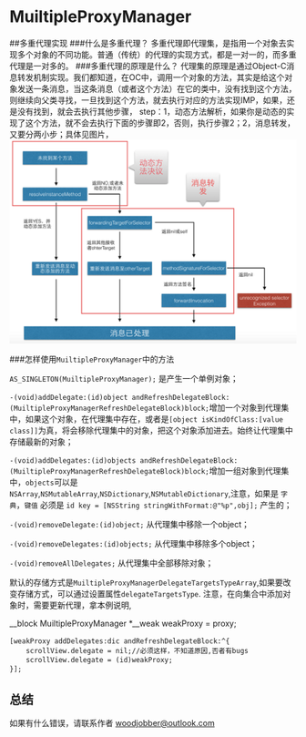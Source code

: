 # MuiltipleProxyManager
##多重代理实现
###什么是多重代理？
多重代理即代理集，是指用一个对象去实现多个对象的不同功能。普通（传统）的代理的实现方式，都是一对一的，而多重代理是一对多的。
###多重代理的原理是什么？
代理集的原理是通过Object-C消息转发机制实现。我们都知道，在OC中，调用一个对象的方法，其实是给这个对象发送一条消息，当这条消息（或者这个方法）在它的类中，没有找到这个方法，则继续向父类寻找，一旦找到这个方法，就去执行对应的方法实现IMP，如果，还是没有找到，就会去执行其他步骤，
step：1，动态方法解析，如果你是动态的实现了这个方法，就不会去执行下面的步骤即2，否则，执行步骤2；2，消息转发，又要分两小步；具体见图片，
![image](https://github.com/woodjobber/MuiltipleProxyManager/blob/master/消息转发.png)

###怎样使用`MuiltipleProxyManager`中的方法

`AS_SINGLETON(MuiltipleProxyManager);` 是产生一个单例对象；

`-(void)addDelegate:(id)object andRefreshDelegateBlock:(MuiltipleProxyManagerRefreshDelegateBlock)block;`增加一个对象到代理集中，如果这个对象，在代理集中存在，或者是`[object isKindOfClass:[value class]]`为真，将会移除代理集中的对象，把这个对象添加进去。始终让代理集中存储最新的对象；

`-(void)addDelegates:(id)objects andRefreshDelegateBlock:(MuiltipleProxyManagerRefreshDelegateBlock)block;`增加一组对象到代理集中，`objects`可以是`NSArray`,`NSMutableArray`,`NSDictionary`,`NSMutableDictionary`,注意，如果是 `字典`，`键值` 必须是 `id key = [NSString stringWithFormat:@"%p",obj];` 产生的；

`-(void)removeDelegate:(id)object;`  从代理集中移除一个object；

`-(void)removeDelegates:(id)objects;` 从代理集中移除多个object；

`-(void)removeAllDelegates;` 从代理集中全部移除对象；

默认的存储方式是`MuiltipleProxyManagerDelegateTargetsTypeArray`,如果要改变存储方式，可以通过设置属性`delegateTargetsType`.
注意，在向集合中添加对象时，需要更新代理，拿本例说明,

   __block MuiltipleProxyManager *__weak weakProxy = proxy;

    [weakProxy addDelegates:dic andRefreshDelegateBlock:^{
        scrollView.delegate = nil;//必须这样，不知道原因,否者有bugs
        scrollView.delegate = (id)weakProxy;
    }];
## 总结

如果有什么错误，请联系作者 woodjobber@outlook.com
